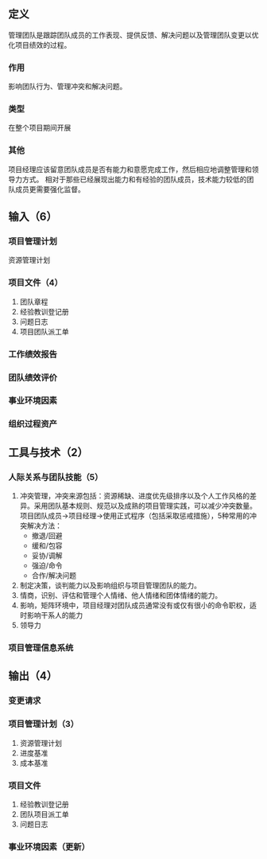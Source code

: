 ## 定义
管理团队是跟踪团队成员的工作表现、提供反馈、解决问题以及管理团队变更以优化项目绩效的过程。
### 作用
影响团队行为、管理冲突和解决问题。
### 类型
在整个项目期间开展
### 其他
项目经理应该留意团队成员是否有能力和意愿完成工作，然后相应地调整管理和领导力方式。
相对于那些已经展现出能力和有经验的团队成员，技术能力较低的团队成员更需要强化监督。
## 输入（6）
### 项目管理计划
资源管理计划
### 项目文件（4）
1. 团队章程
2. 经验教训登记册
3. 问题日志
4. 项目团队派工单
### 工作绩效报告
### 团队绩效评价
### 事业环境因素
### 组织过程资产
## 工具与技术（2）
### 人际关系与团队技能（5）
1. 冲突管理，冲突来源包括：资源稀缺、进度优先级排序以及个人工作风格的差异。采用团队基本规则、规范以及成熟的项目管理实践，可以减少冲突数量。项目团队成员->项目经理->使用正式程序（包括采取惩戒措施），5种常用的冲突解决方法：
	- 撤退/回避
	- 缓和/包容
	- 妥协/调解
	- 强迫/命令
	- 合作/解决问题 
2. 制定决策，谈判能力以及影响组织与项目管理团队的能力。
3. 情商，识别、评估和管理个人情绪、他人情绪和团体情绪的能力。
4. 影响，矩阵环境中，项目经理对团队成员通常没有或仅有很小的命令职权，适时影响干系人的能力
5. 领导力
### 项目管理信息系统
## 输出（4）
### 变更请求
### 项目管理计划（3）
1. 资源管理计划
2. 进度基准
3. 成本基准
### 项目文件
1. 经验教训登记册
2. 团队项目派工单
3. 问题日志
### 事业环境因素（更新）
